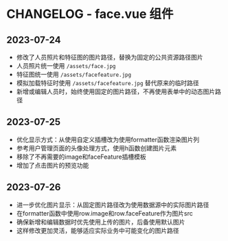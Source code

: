# CHANGELOG - face.vue 组件

## 2023-07-24

- 修改了人员照片和特征图的图片路径，替换为固定的公共资源路径图片
- 人员照片统一使用 `/assets/face.jpg`
- 特征图统一使用 `/assets/facefeature.jpg`
- 模拟加载特征时使用 `/assets/facefeature.jpg` 替代原来的临时路径
- 新增或编辑人员时，始终使用固定的图片路径，不再使用表单中的动态图片路径

## 2023-07-25

- 优化显示方式：从使用自定义插槽改为使用formatter函数渲染图片列
- 参考用户管理页面的头像处理方式，使用h函数创建图片元素
- 移除了不再需要的image和faceFeature插槽模板
- 增加了点击图片的预览功能

## 2023-07-26

- 进一步优化图片显示：从固定图片路径改为使用数据源中的实际图片路径
- 在formatter函数中使用row.image和row.faceFeature作为图片src
- 确保新增和编辑数据时优先使用上传的图片，后备使用默认图片
- 这样修改更加灵活，能够适应实际业务中可能变化的图片路径
